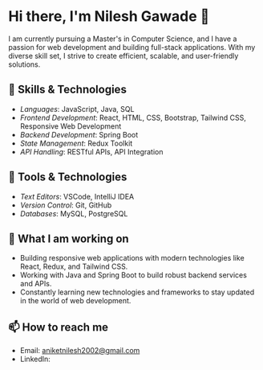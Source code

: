 # Hi there, I'm Nilesh Gawade 👋

I am currently pursuing a Master's in Computer Science, and I have a passion for web development and building full-stack applications. With my diverse skill set, I strive to create efficient, scalable, and user-friendly solutions.

## 🌱 Skills & Technologies

- *Languages*: JavaScript, Java, SQL
- *Frontend Development*: React, HTML, CSS, Bootstrap, Tailwind CSS, Responsive Web Development
- *Backend Development*: Spring Boot
- *State Management*: Redux Toolkit
- *API Handling*: RESTful APIs, API Integration

## 🔧 Tools & Technologies

- *Text Editors*: VSCode, IntelliJ IDEA
- *Version Control*: Git, GitHub
- *Databases*: MySQL, PostgreSQL

## 🚀 What I am working on

- Building responsive web applications with modern technologies like React, Redux, and Tailwind CSS.
- Working with Java and Spring Boot to build robust backend services and APIs.
- Constantly learning new technologies and frameworks to stay updated in the world of web development.

## 📫 How to reach me

- Email: aniketnilesh2002@gmail.com
- LinkedIn: 

<!---
NileshGawade24/NileshGawade24 is a ✨ special ✨ repository because its `README.md` (this file) appears on your GitHub profile.
You can click the Preview link to take a look at your changes.
--->
